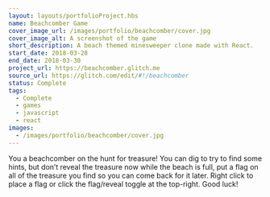 ```yaml
---
layout: layouts/portfolioProject.hbs
name: Beachcomber Game
cover_image_url: /images/portfolio/beachcomber/cover.jpg
cover_image_alt: A screenshot of the game
short_description: A beach themed minesweeper clone made with React.
start_date: 2018-03-28
end_date: 2018-03-30
project_url: https://beachcomber.glitch.me
source_url: https://glitch.com/edit/#!/beachcomber
status: Complete
tags:
  - Complete
  - games
  - javascript
  - react
images:
  - /images/portfolio/beachcomber/cover.jpg
---
```


You a beachcomber on the hunt for treasure! You can dig to try to find some hints, but don’t reveal the treasure now while the beach is full, put a flag on all of the treasure you find so you can come back for it later. Right click to place a flag or click the flag/reveal toggle at the top-right. Good luck!
